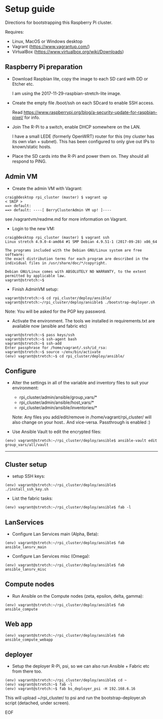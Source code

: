 Setup guide
===========

Directions for bootstrapping this Raspberry Pi cluster.

Requires:

- Linux, MacOS or Windows desktop
- Vagrant (https://www.vagrantup.com/)
- VirtualBox (https://www.virtualbox.org/wiki/Downloads)


Raspberry Pi preparation
------------------------

* Download Raspbian lite, copy the image to each SD card with DD or Etcher etc.

  I am using the 2017-11-29-raspbian-stretch-lite image.

* Create the empty file /boot/ssh on each SDcard to enable SSH access.

  Read https://www.raspberrypi.org/blog/a-security-update-for-raspbian-pixel/ for info.

* Join The R-Pi to a switch, enable DHCP somewhere on the LAN.

  I have a small LEDE (formerly OpenWRT) router for this (my cluster has its own vlan + subnet). This has been configured to only give out IPs to known/static hosts.

* Place the SD cards into the R-Pi and power them on. They should all respond to PING.


Admin VM
--------

* Create the admin VM with Vagrant:

```
craig@desktop rpi_cluster (master) $ vagrant up
< SNIP >
==> default:
==> default: ----[ BerryClusterAdmin VM up! ]----
```

  see /vagrantvm/readme.md for more information on Vagrant.


* Login to the new VM:

```
craig@desktop rpi_cluster (master) $ vagrant ssh
Linux stretch 4.9.0-4-amd64 #1 SMP Debian 4.9.51-1 (2017-09-28) x86_64

The programs included with the Debian GNU/Linux system are free software;
the exact distribution terms for each program are described in the
individual files in /usr/share/doc/*/copyright.

Debian GNU/Linux comes with ABSOLUTELY NO WARRANTY, to the extent
permitted by applicable law.
vagrant@stretch:~$
```

* Finish AdminVM setup:

```
vagrant@stretch:~$ cd rpi_cluster/deploy/ansible/
vagrant@stretch:~/rpi_cluster/deploy/ansible$ ./bootstrap-deployer.sh
```
  Note: You will be asked for the PGP key password.

* Activate the environment. The tools we installed in requirements.txt are available now (ansible and fabric etc)

```
vagrant@stretch:~$ pass keys/ssh
vagrant@stretch:~$ ssh-agent bash
vagrant@stretch:~$ ssh-add
Enter passphrase for /home/vagrant/.ssh/id_rsa:
vagrant@stretch:~$ source ~/env/bin/activate
(env) vagrant@stretch:~$ cd rpi_cluster/deploy/ansible/
```

Configure
---------

* Alter the settings in all of the variable and inventory files to suit your environment:

  - rpi_cluster/admin/ansible/group_vars/*
  - rpi_cluster/admin/ansible/host_vars/*
  - rpi_cluster/admin/ansible/inventories/*

  Note: Any files you add/edit/remove in /home/vagrant/rpi_cluster/ will also change on your host.. And vice-versa. Passthrough is enabled :)

* Use Ansible Vault to edit the encrypted files:

```
(env) vagrant@stretch:~/rpi_cluster/deploy/ansible$ ansible-vault edit group_vars/all/vault
```

---


Cluster setup
-------------

* setup SSH keys:

```
(env) vagrant@stretch:~/rpi_cluster/deploy/ansible$ ./install_ssh_key.sh
```

* List the fabric tasks:

```
(env) vagrant@stretch:~/rpi_cluster/deploy/ansible$ fab -l
```

## LanServices

* Configure Lan Services main (Alpha, Beta):

```
(env) vagrant@stretch:~/rpi_cluster/deploy/ansible$ fab ansible_lansrv_main
```

* Configure Lan Services misc (Omega):

```
(env) vagrant@stretch:~/rpi_cluster/deploy/ansible$ fab ansible_lansrv_misc
```

## Compute nodes

* Run Ansible on the Compute nodes (zeta, epsilon, delta, gamma):

```
(env) vagrant@stretch:~/rpi_cluster/deploy/ansible$ fab ansible_compute
```

## Web app


```
(env) vagrant@stretch:~/rpi_cluster/deploy/ansible$ fab ansible_compute_webapp
```

## deployer

* Setup the deployer R-Pi, psi, so we can also run Ansible + Fabric etc from there too.

```
(env) vagrant@stretch:~/rpi_cluster/deploy/ansible$ cd ~
(env) vagrant@stretch:~$ fab -l
(env) vagrant@stretch:~$ fab bs_deployer_psi -H 192.168.6.16
```

  This will upload ~/rpi_cluster/ to psi and run the bootstrap-deployer.sh script (detached, under screen).


EOF
